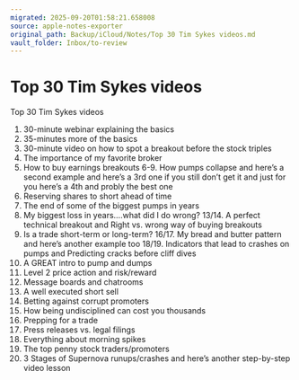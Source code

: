 ```yaml
---
migrated: 2025-09-20T01:58:21.658008
source: apple-notes-exporter
original_path: Backup/iCloud/Notes/Top 30 Tim Sykes videos.md
vault_folder: Inbox/to-review
---
```

# Top 30 Tim Sykes videos

Top 30 Tim Sykes videos

1. 30-minute webinar explaining the basics
2. 35-minutes more of the basics
3. 30-minute video on how to spot a breakout before the stock triples
4. The importance of my favorite broker
5. How to buy earnings breakouts
6-9. How pumps collapse and here’s a second example and here’s a 3rd one if you still don’t get it and just for you here’s a 4th and probly the best one
10. Reserving shares to short ahead of time
11. The end of some of the biggest pumps in years
12. My biggest loss in years….what did I do wrong?
13/14. A perfect technical breakout and Right vs. wrong way of buying breakouts
15. Is a trade short-term or long-term?
16/17. My bread and butter pattern and here’s another example too
18/19. Indicators that lead to crashes on pumps and Predicting cracks before cliff dives
20. A GREAT intro to pump and dumps
21. Level 2 price action and risk/reward
22. Message boards and chatrooms
23. A well executed short sell
24. Betting against corrupt promoters
25. How being undisciplined can cost you thousands
26. Prepping for a trade
27. Press releases vs. legal filings
28. Everything about morning spikes
29. The top penny stock traders/promoters
30. 3 Stages of Supernova runups/crashes and here’s another step-by-step video lesson
